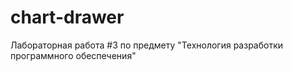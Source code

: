 # chart-drawer
Лабораторная работа #3 по предмету "Технология разработки программного обеспечения" 
